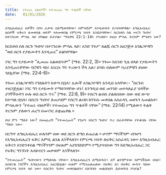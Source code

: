 ```yaml
---
title:  የተጠሩ ብዙዎች፣ የተመረጡ ግን ጥቂቶች ናቸው
date:   01/01/2026
---
```


`እግዚአብሔር ሰዎችን በገዛ ፈቃዱ ስለሚወዳቸው፣ በምላሹም እንዲወዱት ይጋብዛቸዋል። እግዚአብሔር ለሰዎች ፍቅሩን ለመቀበል ወይም ላላመቀበል የምርጫ ነፃነት እንደሰጣቸው፣ ክርስቶስ ስለ ሠርግ ግብዣ በተናገረው ምሳሌ ላይ በግልጽ ይታያል። ማቴዎስ 22:1-14ን ያንብቡ። የዚህ ምሳሌ ትርጉም ምንድን ነው?`

ክርስቶስ ስለ ሰርጉ ግብዣ በተናገረው ምሳሌ ላይ፣ አንድ ንጉሥ ለልጁ ሰርግ አዘጋጅቶ አገልጋዮቹን “ወደ ሰርጉ የታደሙትን እንዲጠሩ” ይልካቸዋል።

ነገር ግን የታደሙት "ሊመጡ አልወደዱም" (ማቴ. 22:2, 3)። ንጉሡ ከአንድ ጊዜ በላይ የታደሙትን እንዲጠሩዋቸው ባሮቹን ላከ፣ እነርሱ ግን ጥሪውን ችላ አሉ፣ ይባስ ብለውም ባሪያዎቹን ይዘው ገደሏቸው (ማቴ. 22፡4-6)።

ንጉሡ አገልጋዮቹን የገደሉትን ከቀጣ በኋላ፣ ሌሎች አገልጋዮቹን እንዲህ አላቸው:- “ሰርጉስ ተዘጋጅቷል፣ ነገር ግን የታደሙት የማይገባቸው ሆኑ፤ እንግዲህ ወደ መንገድ መተላለፊያ ሄዳችሁ ያገኛችሁትን ሁሉ ወደ ሰርጉ ጥሩ” (ማቴ. 22:8, 9)። የሰርግ ልብስ ያልለበሰው ሰው ወደ ውጭ ከተጣለ በኋላ፣ በሰርጉ ግብዣ ለመታደም የሰርግ ልብስ ከንጉሱ መቀበል አስፈላጊ መሆኑን አመልክቶ፣ ምሳሌውን “የተጠሩ ብዙዎች፣ የተመረጡ ግን ጥቂቶች ናቸው” (ማቴ. 22፡14) የሚለውን ትልቅ ትርጉም ያለውን ሐረግ በመናገር ይቋጨዋል ።

`ይህ ምን ማለት ነው? በመጨረሻ “የተመረጡት” የጌታን የሰርግ ግብዣ ጥሪ በፈቃዳቸው የተቀበሉ ናቸው ማለት ነው።`

በርግጥ እግዚአብሔር ሁሉንም ሰው ወደ ሰርጉ ድግስ ይጠራል ። ሆኖም ማናችንም ብንሆን የእግዚአብሔርን ፍቅር እምቢ ልንል እንችላለን። የምርጫ ነፃነት ለፍቅር አስፈላጊ ነው። እግዚአብሔር ፍቅሩን እንድንቀበል ማናችንንም በፍጹም አያስገድድም። የሚያሳዝነው ግን ከእግዚአብሔር ጋር የፍቅር ግንኙነት እዳይኖረን መቃወም እንችላለን።

`“የተመረጡት” ግብዣውን የሚቀበሉ ናቸው። እግዚአብሔርን ለሚወዱት፣ እኛ ልንገምተው ከምንችለው በላይ፣ አስደናቂ ነገሮችን እግዚአብሔር አዘጋጅቷል። ሁሉም የሚንጠለጠለው በፍቅር እና በፍቅር ውስጥ ባለው የምርጫ ነፃነት ላይ ነው። የሰርጉን ግብዣ መቀበልህንና በአግባቡ መልበስህን ሕይወትህ ያሳያል?`